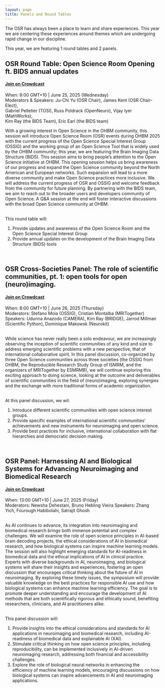 ```yaml
---
layout: page
title: Panels and Round Tables
---
```


<html>
<script>

function getPanelSpeakersForPanelName(panelName) {
  // Filter all speakers to select only those that are in the given panel
  const speakers = {{ site.data.speakers | jsonify }};
  const panelSpeakers = speakers.filter(speaker => speaker.Panel !== undefined);
  return panelSpeakers.filter(speaker => (speaker.Panel && speaker.Panel.toLowerCase().includes(panelName.toLowerCase())));
}

function getUrlForSpeaker(speaker) {
  // Take website if available, then twitter, then github
  if (speaker.Website) {
    return speaker.Website;
  }
  if (speaker.Twitter) {
    return speaker.Twitter;
  }
  if (speaker.Github) {
    return speaker.Github;
  }

  return "";
}

function emptyStringForNull(element) {
  // Return empty string if the element is null to prevent the display of "null" on the page
  const out = element ? element : "";
  return out;
}

function getImageAssetPathForSpeaker(speaker) {
  // Retrieve image path of the speaker photo
  return `../img/speakers/${speaker.Name.toLowerCase().replaceAll(' ', '_')}.jpg`;
}

function formatSpeakerDiv(speaker) {
  // Generate a card for speaker with photo | name | panel job | affiliation | twitter | github
  // Only the speaker name is mandatory but you should check that there is a SURNAME_NAME.jpg
  // photo in the img/speakers folder
  // For the other fields, it only appears if the value is defined in the _data/speakers.csv
  if (!speaker.Name || speaker.Name === "") {
    return "";
  }

  const speakerUrl = getUrlForSpeaker(speaker);

  return `
    <div>
      <a style="color:#05323F" href="${speakerUrl}">
        <img src=${getImageAssetPathForSpeaker(speaker)} />

        <h3>${speaker.Name}</h3>
        ${speaker.Job ? `<h4>${speaker.Job}</h4>` : ""}
        ${speaker.Affiliation ? `<h6>${speaker.Affiliation}</h6>` : ""}
      </a>
      ${speaker.Twitter ? `<a target="_blank" href="${speaker.Twitter}"><i class="fa fa-twitter fa-2x"></i></a>` : ""}
      ${speaker.GitHub ? `<a target="_blank" href="${speaker.GitHub}"><i class="fa fa-github fa-2x"></i></a>` : ""}
    </div>
  `;
}

function displayPanel(panelName) {
  // Generate divs that contain all the speakers that are in the given panel
  const speakers = getPanelSpeakersForPanelName(panelName);
  return `${speakers.map(formatSpeakerDiv).join("")}`;
}

</script>
</html>


The OSR has always been a place to learn and share experiences.
This year we are centering these experiences around themes which are undergoing rapid change in our discipline. 

This year, we are featuring 1 round tables and 2 panels.

<!-- For each panel discussion session, we are looking for 1-2 self-nominated panelists. 
Registration will be open soon! -->
<!-- **If you are interested in joining as a panelist and would like to self-nominate, please self-register <a href="https://forms.office.com/r/pBYUbr5bEg" target="_blank">here</a>!** <br> -->

## OSR Round Table: Open Science Room Opening ft. BIDS annual updates
#### <a href="https://www.crowdcast.io/c/osr-round-table-1" target="_blank"> Join on Crowdcast</a> 
When: 8:00 GMT+10 | June 25, 2025 (Wednesday) <br/>
Moderators & Speakers: Ju-Chi Yu (OSR Chair), James Kent (OSR Chair-Elect), <br/>
Gabriel Pelletier (TOSI), Russ Poldrack (OpenNeuro), Vijay Iyer (MathWorks), <br/> 
Kim Ray (the BIDS Team), Eric Earl (the BIDS team)
<br/>
<!-- <div>
<img src="../img/Panel1-speakers.png" alt = "panel1" width="100%" style="margin:10px 10px;">
</div> -->
With a growing interest in Open Science in the OHBM community, this session will introduce Open Science Room (OSR) events during OHBM 2025 with the current progress of the Open Science Special Interest Group (OSSIG) and the working group of an Open Science Tool that is widely used by the OHBM community; this year, we are featuring the Brain Imaging Data Structure (BIDS). This session aims to bring people’s attention to the Open Science initiative at OHBM. This opening session helps us bring awareness of our progress and expand the Open Science community beyond the North American and European networks. Such expansion will lead to a more diverse community and make Open Science practices more inclusive. We will address the current progress of OSR and OSSIG and welcome feedback from the community for future planning. By partnering with the BIDS team, we aim to reach out to the broader users and developers community of Open Science. A Q&A session at the end will foster interactive discussions with the broad Open Science community at OHBM. 
<br><br>

This round table will:
  1. Provide updates and awareness of the Open Science Room and the Open Science Special Interest Group
  2. Provide annual updates on the development of the Brain Imaging Data Structure (BIDS) tools
<br/>

<!-- <html>
<div class="panel-speakers" id="panel1"></div>
<script>
document.getElementById("open-science-panel").innerHTML = displayPanel("Open Science");
</script>
</html> -->

## OSR Cross-Societies Panel: The role of scientific communities, pt. 1: open tools for open (neuro)imaging.
#### <a href="https://www.crowdcast.io/c/panel-1-cross-societies" target="_blank">Join on Crowdcast</a> 
When: 8:00 GMT+10 | June 26, 2025 (Thursday) <br/>
Moderators: Stefano Moia (OSSIG), Cristian Montalba (MRITogether)
Speakers: Udunna Anazodo (CAMERA), Kim Ray (BRIDGE), Jarrod Millman (Scientific Python), Dominique Makowsk (Neurokit)

<!-- <p>
<img src="../img/Panel2-speakers.png" alt = "panel2" width="100%" style="margin:10px 10px;">
</p> -->
<br/>
While science has never really been a solo endeavour, we are increasingly observing the inception of scientific communities of any kind and size to address emerging scientific problems with a new perspective, that of international collaborative spirit.
In this panel discussion, co-organized by three Open Science communities across three societies (the OSSIG from OHBM, the Reproducible Research Study Group of ISMRM, and the organizers of MRITogether by ESMRMB), we will continue exploring this exciting approach to doing science, looking at the outcome and deliverables of scientific communities in the field of (neuro)imaging, exploring synergies and the exchange with more traditional forms of academic organization. 
<br><br>

At this panel discussion, we wil:
  1. Introduce different scientific communities with open science interest groups.
  2. Provide specific examples of international scientific communities' achievements and new instruments for neuroimaging and open science.
  3. Provide best practices for inclusive, international collaboration with flat hierarchies and democratic decision making.

<br/>

<!-- <html>
<div class="panel-speakers" id="panel2"></div> -->
<!-- <script>
document.getElementById("open-publishing-panel").innerHTML = displayPanel("Open Publishing");
</script>
</html> -->

## OSR Panel: Harnessing AI and Biological Systems for Advancing Neuroimaging and Biomedical Research
#### <a href="https://www.crowdcast.io/c/panel-2-harnessing-ai" target="_blank"> Join on Crowdcast </a> 
When: 13:00 GMT+10 | June 27, 2025 (Friday) <br/>
Moderators: Newsha Dehestani, Bruno Hebling Vieira
Speakers: Zhang Yich, Fourough Habibolahi, Satrajit Ghosh
<!-- <p>
<img src="../img/Panel3-speakers.png" alt = "panel3" width="100%" style="margin:10px 10px;">
</p> -->
<br/>
As AI continues to advance, its integration into neuroimaging and biomedical research brings both immense potential and complex challenges. We will examine the role of open science principles in AI-based brain decoding projects, the ethical considerations of AI in biomedical research, and how biological systems can inspire machine learning models. The session will also highlight emerging standards for AI-readiness in biomedical data and the ethical implications of AI in clinical practice. Experts with diverse backgrounds in AI, neuroimaging, and biological systems will share their insights and experiences, fostering an open discussion that encourages critical thinking about the future of AI in neuroimaging. By exploring these timely issues, the symposium will provide valuable knowledge on the best practices for responsible AI use and how biological systems can enhance machine learning efficiency. The goal is to promote deeper understanding and encourage the development of AI methods that are both scientifically rigorous and ethically sound, benefiting researchers, clinicians, and AI practitioners alike.
<br><br>

This panel discussion will:
  1. Provide insights into the ethical considerations and standards for AI applications in neuroimaging and biomedical research, including AI-readiness of biomedical data and explainable AI (XAI).
  2. Stimulate critical thinking on how open science principles, including reproducibility, can be implemented inclusively in AI-driven neuroimaging research, addressing both financial and accessibility challenges.
  3. Explore the role of biological neural networks in enhancing the efficiency of machine learning models, encouraging discussions on how biological systems can inspire advancements in AI and neuroimaging applications.
<br>

<!-- <html>
<div class="panel-speakers" id="panel5"></div> -->
<!-- <script>
document.getElementById("social-bias-panel").innerHTML = displayPanel("Social Bias");
</script>
</html> -->